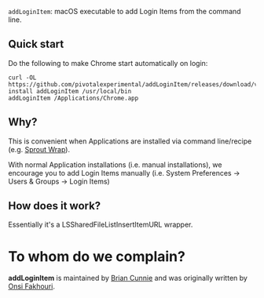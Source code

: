 `addLoginItem`: macOS executable to add Login Items from the command line.

## Quick start

Do the following to make Chrome start automatically on login:

```
curl -OL https://github.com/pivotalexperimental/addLoginItem/releases/download/v1.0/addLoginItem
install addLoginItem /usr/local/bin
addLoginItem /Applications/Chrome.app
```

## Why?
This is convenient when Applications are installed via command line/recipe (e.g. [Sprout Wrap](https://github.com/pivotal-sprout/sprout-wrap)).

With normal Application installations (i.e. manual installations), we encourage you to add Login Items manually (i.e. System Preferences &rarr; Users &amp; Groups &rarr; Login Items)

## How does it work?

Essentially it's a LSSharedFileListInsertItemURL wrapper.

# To whom do we complain?
**addLoginItem**  is maintained by [Brian Cunnie](https://github.com/cunnie) and was originally written by [Onsi Fakhouri](https://github.com/onsi).
